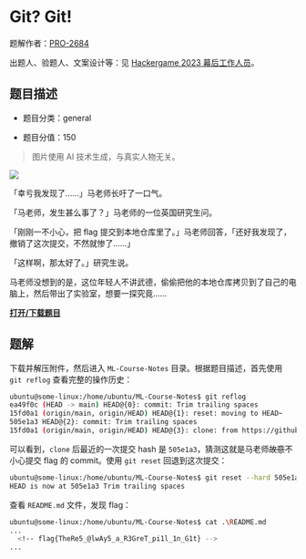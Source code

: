 # Git? Git!

题解作者：[PRO-2684](https://github.com/PRO-2684)

出题人、验题人、文案设计等：见 [Hackergame 2023 幕后工作人员](../../credits.pdf)。

## 题目描述

- 题目分类：general

- 题目分值：150

> 图片使用 AI 技术生成，与真实人物无关。

![](files/copy.jpg)

「幸亏我发现了……」马老师长吁了一口气。

「马老师，发生甚么事了？」马老师的一位英国研究生问。

「刚刚一不小心，把 flag 提交到本地仓库里了。」马老师回答，「还好我发现了，撤销了这次提交，不然就惨了……」

「这样啊，那太好了。」研究生说。

马老师没想到的是，这位年轻人不讲武德，偷偷把他的本地仓库拷贝到了自己的电脑上，然后带出了实验室，想要一探究竟……

**[打开/下载题目](files/ML-Course-Notes.zip)**

## 题解

下载并解压附件，然后进入 `ML-Course-Notes` 目录。根据题目描述，首先使用 `git reflog` 查看完整的操作历史：

```bash
ubuntu@some-linux:/home/ubuntu/ML-Course-Notes$ git reflog
ea49f0c (HEAD -> main) HEAD@{0}: commit: Trim trailing spaces
15fd0a1 (origin/main, origin/HEAD) HEAD@{1}: reset: moving to HEAD~
505e1a3 HEAD@{2}: commit: Trim trailing spaces
15fd0a1 (origin/main, origin/HEAD) HEAD@{3}: clone: from https://github.com/dair-ai/ML-Course-Notes.git
```

可以看到，`clone` 后最近的一次提交 hash 是 `505e1a3`，猜测这就是马老师~~故意~~不小心提交 flag 的 commit。使用 `git reset` 回退到这次提交：

```bash
ubuntu@some-linux:/home/ubuntu/ML-Course-Notes$ git reset --hard 505e1a3
HEAD is now at 505e1a3 Trim trailing spaces
```

查看 `README.md` 文件，发现 flag：

```bash
ubuntu@some-linux:/home/ubuntu/ML-Course-Notes$ cat .\README.md
...
  <!-- flag{TheRe5_@lwAy5_a_R3GreT_pi1l_1n_G1t} -->
...
```
